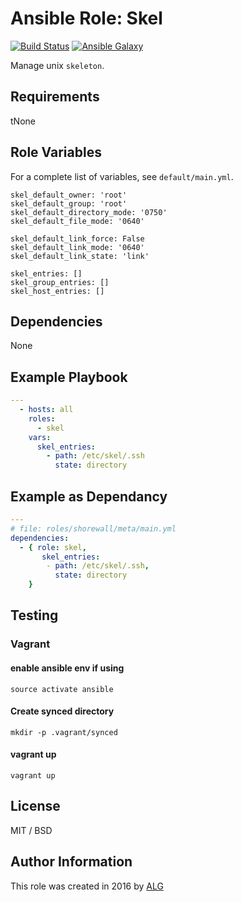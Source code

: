 # Ansible Role: Skel

[![Build Status](https://travis-ci.org/AttestationLegale/ansible-role-skel.svg?branch=master)](https://travis-ci.org/AttestationLegale/ansible-role-skel) [![Ansible Galaxy](http://img.shields.io/badge/ansible--galaxy-skel-blue.svg)](https://galaxy.ansible.com/AttestationLegale/skel/)

Manage unix `skeleton`.

## Requirements

tNone

## Role Variables

For a complete list of variables, see `default/main.yml`.

    skel_default_owner: 'root'
    skel_default_group: 'root'
    skel_default_directory_mode: '0750'
    skel_default_file_mode: '0640'
    
    skel_default_link_force: False
    skel_default_link_mode: '0640'
    skel_default_link_state: 'link'
    
    skel_entries: []
    skel_group_entries: []
    skel_host_entries: []

## Dependencies

None

## Example Playbook

```yaml
---
  - hosts: all
    roles:
      - skel
    vars:
      skel_entries:
        - path: /etc/skel/.ssh
          state: directory
```

## Example as Dependancy

```yaml
---
# file: roles/shorewall/meta/main.yml
dependencies:
  - { role: skel, 
       skel_entries:
        - path: /etc/skel/.ssh,
          state: directory
    }
```
## Testing

### Vagrant

#### enable ansible env if using

```shell
source activate ansible
```

#### Create synced directory

```shell
mkdir -p .vagrant/synced
```

#### vagrant up

```shell
vagrant up
```

## License

MIT / BSD

## Author Information

This role was created in 2016 by [ALG](https://www.attestationlegale.fr)
